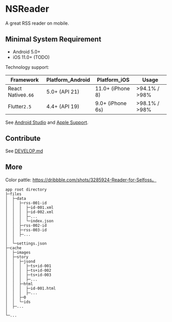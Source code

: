 # NSReader

A great RSS reader on mobile.

## Minimal System Requirement

+ Android 5.0+
+ iOS 11.0+ (TODO)

Technology support:

|Framework|Platform_Android|Platform_iOS|Usage|
|-|-|-|-|
|React Native`0.66`|5.0+ (API 21)|11.0+ (iPhone 8)|>94.1% / >98%|
|Flutter`2.5`|4.4+ (API 19)|9.0+ (iPhone 6s)|>98.1% / >98%|

See [Android Studio](https://www.xda-developers.com/android-version-distribution-statistics-android-studio/) and [Apple Support](https://developer.apple.com/support/app-store/).

## Contribute

See [DEVELOP.md](docs/DEVELOP.md)

## More

Color pattle: https://dribbble.com/shots/3285924-Reader-for-Selfoss。

```dir
app root directory
├─files
│  ├─data
│  │  ├─rss-001-id
│  │  │  ├─id-001.xml
│  │  │  ├─id-002.xml
│  │  │  ├─...
│  │  │  └─index.json
│  │  ├─rss-002-id
│  │  ├─rss-003-id
│  │  ├─...
│  │
│  └─settings.json
├─cache
│  ├─images
│  ├─story
│  │  ├─jsond
│  │  │  ├─ts+id-001
│  │  │  ├─ts+id-002
│  │  │  ├─ts+id-003
│  │  │  ├─...
│  │  ├─html
│  │  │  ├─id-001.html
│  │  │  ├─...
│  │  ├─0
│  │  └─ids
│  ├─...
│
└─...
```
